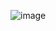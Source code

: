 ![image](https://user-images.githubusercontent.com/101545758/200573675-de664fa8-ebd7-4fd2-88b6-b3ad2862f92a.png)
